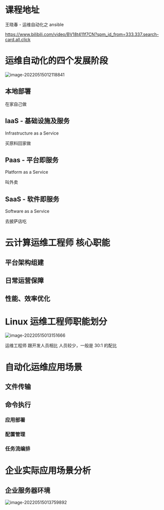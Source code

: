 # 课程地址

王晓春 - 运维自动化之 ansible

https://www.bilibili.com/video/BV18t411f7CN?spm_id_from=333.337.search-card.all.click

# 运维自动化的四个发展阶段

![image-20220515012118841](https://muyids.oss-cn-beijing.aliyuncs.com/img/image-20220515012118841.png)

## 本地部署

在家自己做

## IaaS - 基础设施及服务

Infrastructure as a Service

买原料回家做

## Paas - 平台即服务

Platform as a Service

叫外卖

## SaaS - 软件即服务

Software as a Service

去披萨店吃

# 云计算运维工程师 核心职能

## 平台架构组建

## 日常运营保障

## 性能、效率优化

# Linux 运维工程师职能划分

![image-20220515013151666](https://muyids.oss-cn-beijing.aliyuncs.com/img/image-20220515013151666.png)

运维工程师 跟开发人员相比 人员较少，一般是 30:1 的配比

# 自动化运维应用场景

## 文件传输

## 命令执行

### 应用部署

### 配置管理

### 任务流编排

# 企业实际应用场景分析

## 企业服务器环境

![image-20220515013759892](https://muyids.oss-cn-beijing.aliyuncs.com/img/image-20220515013759892.png)
